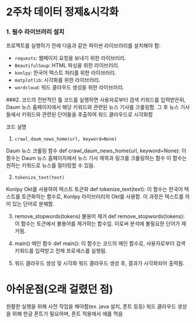 # 2주차 데이터 정제&시각화


### 1. 필수 라이브러리 설치

프로젝트를 실행하기 전에 다음과 같은 파이썬 라이브러리를 설치해야 함:

- `requests`: 웹페이지 요청을 보내기 위한 라이브러리.
- `BeautifulSoup`: HTML 파싱을 위한 라이브러리.
- `konlpy`: 한국어 텍스트 처리를 위한 라이브러리.
- `matplotlib`: 시각화를 위한 라이브러리.
- `wordcloud`: 워드 클라우드 생성을 위한 라이브러리.

###2. 코드의 전반적인 틀
코드를 실행하면 사용자로부터 검색 키워드를 입력받은뒤,  Daum 뉴스 홈페이지에서 해당 키워드와 관련된 뉴스 기사를 크롤링함.
그 후 뉴스 기사들에서 키워드와 관련된 단어들을 추출하여 워드 클라우드로 시각화함


코드 설명
1.     crawl_daum_news_home(url, keyword=None)
Daum 뉴스 크롤링 함수
def crawl_daum_news_home(url, keyword=None):
이 함수는 Daum 뉴스 홈페이지에서 뉴스 기사 제목과 링크를 크롤링하는 함수 이 함수는 원하는 키워드로 뉴스를 필터링할 수 있음.

2.     tokenize_text(text)
 Konlpy Okt를 사용하여 텍스트 토큰화
def tokenize_text(text):
이 함수는 한국어 텍스트를 토큰화하는 함수로, Konlpy 라이브러리의 Okt를 사용함. 이 과정은 텍스트를 의미 있는 단어로 분해함.

3. remove_stopwords(tokens)
 불용어 제거
def remove_stopwords(tokens):
이 함수는 토큰에서 불용어를 제거하는 함수임. 이로써 분석에 불필요한 단어가 제거됨.

4. main()
 메인 함수
def main():
이 함수는 코드의 메인 함수로, 사용자로부터 검색 키워드를 입력받고 전체 프로세스를 실행됨.

5. 워드 클라우드 생성 및 시각화
워드 클라우드 생성 후, 결과가 시각화되어 출력됨.

# 아쉬운점(오래 걸렸던 점)
원활한 실행을 위해 사전 작업을 해야함(ex. java 설치, 폰트 등등)
워드 클라우드 생성을 위해 한글 폰트가 필요하며, 폰트 적용에서 애를 먹음

